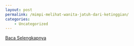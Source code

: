 ```yaml
---
layout: post
permalink: /mimpi-melihat-wanita-jatuh-dari-ketinggian/
categories:
    - Uncategorized
---
```


[Baca Selengkapnya](/06)